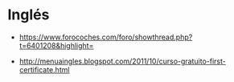 # Inglés

  - https://www.forocoches.com/foro/showthread.php?t=6401208&highlight=

  - http://menuaingles.blogspot.com/2011/10/curso-gratuito-first-certificate.html

